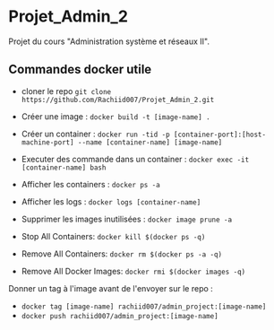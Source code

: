# Projet_Admin_2

Projet du cours "Administration système et réseaux II".

## Commandes docker utile

- cloner le repo `git clone https://github.com/Rachiid007/Projet_Admin_2.git`

- Créer une image : `docker build -t [image-name] .`
- Créer un container : `docker run -tid -p [container-port]:[host-machine-port] --name [container-name] [image-name]`
- Executer des commande dans un container : `docker exec -it [container-name] bash`
- Afficher les containers : `docker ps -a`
- Afficher les logs : `docker logs [container-name]`
- Supprimer les images inutilisées : `docker image prune -a`

- Stop All Containers: `docker kill $(docker ps -q)`
- Remove All Containers: `docker rm $(docker ps -a -q)`
- Remove All Docker Images: `docker rmi $(docker images -q)`

Donner un tag à l'image avant de l'envoyer sur le repo :

- `docker tag [image-name] rachiid007/admin_project:[image-name]`
- `docker push rachiid007/admin_project:[image-name]`
